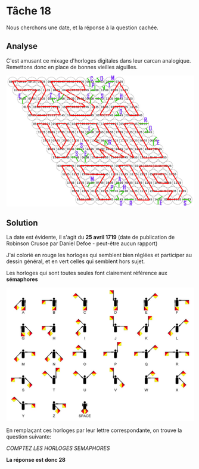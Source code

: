 # Tâche 18

Nous cherchons une date, et la réponse à la question cachée.

## Analyse

C'est amusant ce mixage d'horloges digitales dans leur carcan analogique. Remettons donc en place de bonnes vieilles aiguilles.

![All set](18-Clocks.jpg)


## Solution 

La date est évidente, il s'agit du **25 avril 1719** (date de publication de Robinson Crusoe par Daniel Defoe - peut-être aucun rapport)

J'ai colorié en rouge les horloges qui semblent bien réglées et participer au dessin général, et en vert celles qui semblent hors sujet.

Les horloges qui sont toutes seules font clairement référence aux **sémaphores**

![Semaphores](18-Semaphores.jpg)


En remplaçant ces horloges par leur lettre correspondante, on trouve la question suivante:

*COMPTEZ LES HORLOGES SEMAPHORES*

**La réponse est donc 28**
